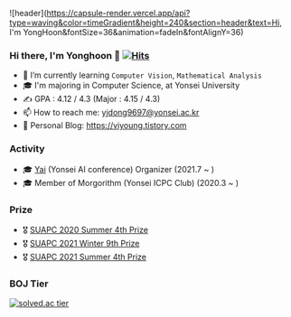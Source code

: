 ![header](https://capsule-render.vercel.app/api?type=waving&color=timeGradient&height=240&section=header&text=Hi, I'm YongHoon&fontSize=36&animation=fadeIn&fontAlignY=36)
### Hi there, I'm Yonghoon 👋 [![Hits](https://hits.seeyoufarm.com/api/count/incr/badge.svg?url=https%3A%2F%2Fgithub.com%2Fyjdong9697&count_bg=%2379C83D&title_bg=%23555555&icon=&icon_color=%23E7E7E7&title=hits&edge_flat=false)](https://hits.seeyoufarm.com)

- 🌱 I’m currently learning `Computer Vision`, `Mathematical Analysis`
- 🎓 I'm majoring in Computer Science, at Yonsei University
- ✍️ GPA : 4.12 / 4.3 (Major : 4.15 / 4.3)
- 📫 How to reach me: yjdong9697@yonsei.ac.kr
- 📖 Personal Blog: https://viyoung.tistory.com

### Activity

- 🎓 [Yai](https://www.facebook.com/yonseiAI) (Yonsei AI conference) Organizer (2021.7 ~ )
- 🎓 Member of Morgorithm (Yonsei ICPC Club) (2020.3 ~ )


### Prize

- 🎖 [SUAPC 2020 Summer 4th Prize](https://icpc-sinchon.github.io/suapc)
- 🎖 [SUAPC 2021 Winter 9th Prize](https://icpc-sinchon.github.io/suapc)
- 🎖 [SUAPC 2021 Summer 4th Prize](https://icpc-sinchon.github.io/suapc)

### BOJ Tier

<p align="center">
  <a href="https://solved.ac/ficy">

  ![solved.ac tier](http://mazassumnida.wtf/api/pastel/generate_badge?boj=ficy)

  </a> 

</p>

